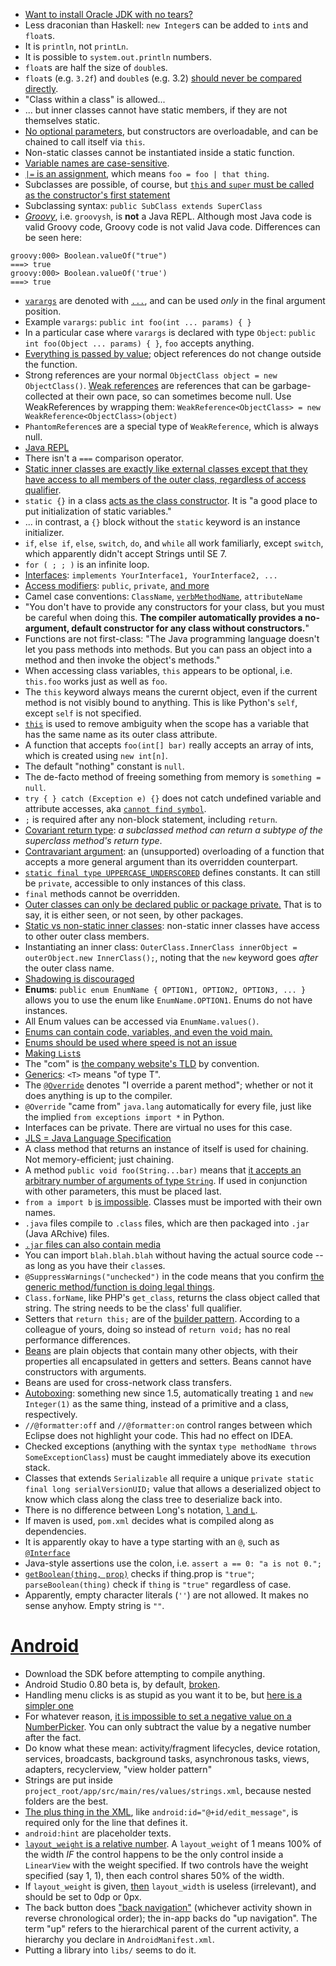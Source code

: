 * [Want to install Oracle JDK with no tears?](http://www.webupd8.org/2012/01/install-oracle-java-jdk-7-in-ubuntu-via.html)
* Less draconian than Haskell: `new Integer`s can be added to `int`s and `float`s.
* It is `println`, not `printLn`.
* It is possible to `system.out.println` numbers.
* `float`s are half the size of `double`s.
* `float`s (e.g. `3.2f`) and `double`s (e.g. 3.2) [should never be compared directly](http://stackoverflow.com/a/16627869/1558430).
* "Class within a class" is allowed...
* ... but inner classes cannot have static members, if they are not themselves static.
* [No optional parameters](http://stackoverflow.com/a/7428077/1558430), but constructors are overloadable, and can be chained to call itself via `this`.
* Non-static classes cannot be instantiated inside a static function.
* [Variable names are case-sensitive](http://docs.oracle.com/javase/tutorial/java/nutsandbolts/variables.html).
* [`|=` is an assignment](http://docs.oracle.com/javase/tutorial/java/nutsandbolts/operators.html), which means `foo = foo | that thing`.
* Subclasses are possible, of course, but [`this` and `super` must be called as the constructor's first statement](http://stackoverflow.com/questions/1168345/why-does-this-and-super-have-to-be-the-first-statement-in-a-constructor)
* Subclassing syntax: `public SubClass extends SuperClass`
* [*Groovy*](http://groovy.codehaus.org/Download), i.e. `groovysh`, is **not** a Java REPL. Although most Java code is valid Groovy code, Groovy code is not valid Java code. Differences can be seen here:

```
groovy:000> Boolean.valueOf("true")
===> true
groovy:000> Boolean.valueOf('true')
===> true
```

* [`varargs`](http://docs.oracle.com/javase/1.5.0/docs/guide/language/varargs.html) are denoted with [`...`](http://stackoverflow.com/questions/5224252/what-are-these-three-dots-in-parameter-types), and can be used *only* in the final argument position.
* Example `varargs`: `public int foo(int ... params) { }`
* In a particular case where `varargs` is declared with type `Object`: `public int foo(Object ... params) { }`, `foo` accepts anything.
* [Everything is passed by value](http://docs.oracle.com/javase/tutorial/java/javaOO/arguments.html); object references do not change outside the function.
* Strong references are your normal `ObjectClass object = new ObjectClass()`. [Weak references](https://weblogs.java.net/blog/2006/05/04/understanding-weak-references) are references that can be garbage-collected at their own pace, so can sometimes become null. Use WeakReferences by wrapping them: 
    `WeakReference<ObjectClass> = new WeakReference<ObjectClass>(object)`
* `PhantomReference`s are a special type of `WeakReference`, which is always null.
* [Java REPL](http://www.javarepl.com/console.html)
* There isn't a `===` comparison operator.
* [Static inner classes are exactly like external classes except that they have access to all members of the outer class, regardless of access qualifier](http://stackoverflow.com/a/4848071/1558430).
* `static {}` in a class [acts as the class constructor](http://stackoverflow.com/questions/2943556/static-block-in-java). It is "a good place to put initialization of static variables."
* ... in contrast, a `{}` block without the `static` keyword is an instance initializer.
* `if`, `else if`, `else`, `switch`, `do`, and `while` all work familiarly, except `switch`, which apparently didn't accept Strings until SE 7.
* `for ( ; ; )` is an infinite loop.
* [Interfaces](http://docs.oracle.com/javase/tutorial/java/javaOO/classdecl.html): `implements YourInterface1, YourInterface2, ...`
* [Access modifiers](http://docs.oracle.com/javase/tutorial/java/javaOO/variables.html): `public`, `private`, [and more](http://docs.oracle.com/javase/tutorial/java/javaOO/accesscontrol.html)
* Camel case conventions: `ClassName`, [`verbMethodName`](http://docs.oracle.com/javase/tutorial/java/javaOO/methods.html), `attributeName`
* "You don't have to provide any constructors for your class, but you must be careful when doing this. **The compiler automatically provides a no-argument, default constructor for any class without constructors.**"
* Functions are not first-class: "The Java programming language doesn't let you pass methods into methods. But you can pass an object into a method and then invoke the object's methods."
* When accessing class variables, `this` appears to be optional, i.e. `this.foo` works just as well as `foo`.
* The `this` keyword always means the curernt object, even if the current method is not visibly bound to anything. This is like Python's `self`, except `self` is not specified.
* [`this`](http://docs.oracle.com/javase/tutorial/java/javaOO/thiskey.html) is used to remove ambiguity when the scope has a variable that has the same name as its outer class attribute.
* A function that accepts `foo(int[] bar)` really accepts an array of ints, which is created using `new int[n]`.
* The default "nothing" constant is `null`.
* The de-facto method of freeing something from memory is `something = null`.
* `try { } catch (Exception e) {}` does not catch undefined variable and attribute accesses, aka [`cannot find symbol`](http://www.roseindia.net/java/java-get-example/cannot-find-symbol.shtml).
* `;` is required after any non-block statement, including `return`.
* [Covariant return type](http://en.wikipedia.org/wiki/Covariant_return_type): *a subclassed method can return a subtype of the superclass method's return type*.
* [Contravariant argument](https://en.wikipedia.org/wiki/Covariance_and_contravariance_(computer_science)#Contravariant_method_argument_type): an (unsupported) overloading of a function that accepts a more general argument than its overridden counterpart.
* [`static final type UPPERCASE_UNDERSCORED`](http://docs.oracle.com/javase/tutorial/java/javaOO/classvars.html) defines constants. It can still be `private`, accessible to only instances of this class.
* `final` methods cannot be overridden.
* [Outer classes can only be declared public or package private.](http://docs.oracle.com/javase/tutorial/java/javaOO/nested.html) That is to say, it is either seen, or not seen, by other packages.
* [Static vs non-static inner classes](http://docs.oracle.com/javase/tutorial/java/javaOO/nested.html): non-static inner classes have access to other outer class members.
* Instantiating an inner class: `OuterClass.InnerClass innerObject = outerObject.new InnerClass();`, noting that the `new` keyword goes *after* the outer class name.
* [Shadowing is discouraged](http://stackoverflow.com/questions/1092099/what-is-variable-shadowing-used-for-in-a-java-class)
* **Enums**: `public enum EnumName { OPTION1, OPTION2, OPTION3, ... }` allows you to use the enum like `EnumName.OPTION1`. Enums do not have instances.
* All Enum values can be accessed via `EnumName.values()`.
* [Enums can contain code, variables, and even the void main.](http://docs.oracle.com/javase/tutorial/java/javaOO/enum.html)
* [Enums should be used where speed is not an issue](http://trevore.com/post/should-I-use-enums-in-Android)
* [Making `List`s](http://stackoverflow.com/a/858590/1558430)
* The "com" is [the company website's TLD](http://stackoverflow.com/questions/2125293/java-packages-com-and-org) by convention.
* [Generics](https://en.wikipedia.org/wiki/Generics_in_Java): `<T>` means "of type T".
* The [`@Override`](http://stackoverflow.com/a/94447/1558430) denotes "I override a parent method"; whether or not it does anything is up to the compiler.
* `@Override` "came from" `java.lang` automatically for every file, just like the implied `from exceptions import *` in Python.
* Interfaces can be private. There are virtual no uses for this case.
* [JLS = Java Language Specification](http://docs.oracle.com/javase/specs/)
* A class method that returns an instance of itself is used for chaining. Not memory-efficient; just chaining.
* A method `public void foo(String...bar)` means that [it accepts an arbitrary number of arguments of type `String`](http://stackoverflow.com/a/3158767/1558430). If used in conjunction with other parameters, this must be placed last.
* `from a import b` [is impossible](http://stackoverflow.com/q/2447880/1558430). Classes must be imported with their own names.
* `.java` files compile to `.class` files, which are then packaged into `.jar` (Java ARchive) files.
* [`.jar` files can also contain media](http://en.wikipedia.org/wiki/JAR_\(file_format\))
* You can import `blah.blah.blah` without having the actual source code -- as long as you have their `class`es.
* `@SuppressWarnings("unchecked")` in the code means that you confirm [the generic method/function is doing legal things](http://stackoverflow.com/a/1129812/1558430).
* `Class.forName`, like PHP's `get_class`, returns the class object called that string. The string needs to be the class' full qualifier.
* Setters that `return this;` are of the [builder pattern](http://en.wikipedia.org/wiki/Builder_pattern). According to a colleague of yours, doing so instead of `return void;` has no real performance differences.
* [Beans](http://en.wikipedia.org/wiki/JavaBean) are plain objects that contain many other objects, with their properties all encapsulated in getters and setters. Beans cannot have constructors with arguments.
* Beans are used for cross-network class transfers.
* [Autoboxing](http://docs.oracle.com/javase/tutorial/java/data/autoboxing.html): something new since 1.5, automatically treating `1` and `new Integer(1)` as the same thing, instead of a primitive and a class, respectively.
* `//@formatter:off` and `//@formatter:on` control ranges between which Eclipse does not highlight your code. This had no effect on IDEA.
* Checked exceptions (anything with the syntax `type methodName throws SomeExceptionClass`) must be caught immediately above its execution stack.
* Classes that extends `Serializable` all require a unique `private static final long serialVersionUID;` value that allows a deserialized object to know which class along the class tree to deserialize back into.
* There is no difference between Long's notation, [`l` and `L`](http://stackoverflow.com/a/770017/1558430).
* If maven is used, `pom.xml` decides what is compiled along as dependencies.
* It is apparently okay to have a type starting with an `@`, such as [`@Interface`](http://stackoverflow.com/questions/918393)
* Java-style assertions use the colon, i.e. `assert a == 0: "a is not 0.";`
* [`getBoolean(thing, prop)`](http://with-example.blogspot.ca/2013/07/booleangetboolean-vs-booleanparseboolean.html) checks if thing.prop is `"true"`; `parseBoolean(thing)` check if `thing` is `"true"` regardless of case.
* Apparently, empty character literals (`''`) are not allowed. It makes no sense anyhow. Empty string is `""`.

# [Android](https://www.reddit.com/r/androiddev/comments/3ka9j0/what_to_know_for_a_mobile_developer_interview/)

* Download the SDK before attempting to compile anything.
* Android Studio 0.80 beta is, by default, [broken](http://stackoverflow.com/questions/24465289/android-studio-failure-install-failed-older-sdk).
* Handling menu clicks is as stupid as you want it to be, but [here is a simpler one](http://stackoverflow.com/a/7480103/1558430)
* For whatever reason, [it is impossible to set a negative value on a NumberPicker](http://stackoverflow.com/questions/20968561/android-numberpicker-negative-values). You can only subtract the value by a negative number after the fact.
* Do know what these mean: activity/fragment lifecycles, device rotation, services, broadcasts, background tasks, asynchronous tasks, views, adapters, recyclerview, "view holder pattern"
* Strings are put inside `project_root/app/src/main/res/values/strings.xml`, because nested folders are the best.
* [The plus thing in the XML](http://developer.android.com/training/basics/firstapp/building-ui.html), like `android:id="@+id/edit_message"`, is required only for the line that defines it.
* `android:hint` are placeholder texts.
* [`layout_weight` is a relative number](http://stackoverflow.com/questions/3995825/what-does-androidlayout-weight-mean). A `layout_weight` of 1 means 100% of the width *IF* the control happens to be the only control inside a `LinearView` with the weight specified. If two controls have the weight specified (say 1, 1), then each control shares 50% of the width.
* If `layout_weight` is given, [then](http://developer.android.com/training/basics/firstapp/building-ui.html) `layout_width` is useless (irrelevant), and should be set to 0dp or 0px.
* The back button does ["back navigation"](http://developer.android.com/design/patterns/navigation.html) (whichever activity shown in reverse chronological order); the in-app backs do "up navigation". The term "up" refers to the hierarchical parent of the current activity, a hierarchy you declare in `AndroidManifest.xml`.
* Putting a library into `libs/` seems to do it.